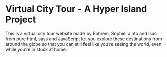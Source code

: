 #  Virtual City Tour - A Hyper Island  Project

This is a virtual city tour website made by Ephrem, Sophie, Jinto and Isac from pure html, sass and  JavaScript let you explore these destinations from around the globe so that you can still feel like you’re seeing the world, even while you’re in stuck at home.
